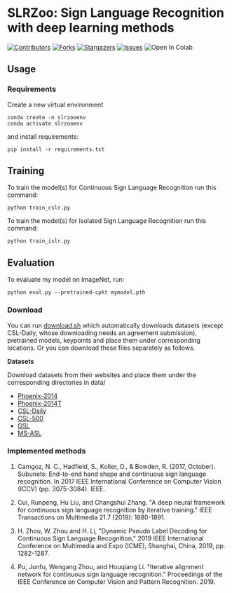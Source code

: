 # SLRZoo: Sign Language Recognition  with deep learning methods


[![Contributors][contributors-shield]][contributors-url]
[![Forks][forks-shield]][forks-url]
[![Stargazers][stars-shield]][stars-url]
[![Issues][issues-shield]][issues-url]
![Open In Colab](https://colab.research.google.com/assets/colab-badge.svg)


## Usage


### Requirements

Create a new virtual environment  

```
conda create -n slrzooenv
conda activate slrzooenv
```


and install requirements:

```setup
pip install -r requirements.txt
```


## Training

To train the model(s) for Continuous Sign Language Recognition run this command:

```train
python train_cslr.py  
```

To train the model(s) for Isolated Sign Language Recognition run this command:

```train
python train_islr.py  
```


## Evaluation

To evaluate my model on ImageNet, run:

```eval
python eval.py --pretrained-cpkt mymodel.pth 
```



### Download
You can run [download.sh](download.sh) which automatically downloads datasets (except CSL-Daily, whose downloading needs an agreement submission), pretrained models, keypoints and place them under corresponding locations. Or you can download these files separately as follows.

**Datasets**

Download datasets from their websites and place them under the corresponding directories in data/
* [Phoenix-2014](https://www-i6.informatik.rwth-aachen.de/~koller/RWTH-PHOENIX/)
* [Phoenix-2014T](https://www-i6.informatik.rwth-aachen.de/~koller/RWTH-PHOENIX-2014-T/)
* [CSL-Daily](http://home.ustc.edu.cn/~zhouh156/dataset/csl-daily/)
* [CSL-500](https://ustc-slr.github.io/datasets/2015_csl/)
* [GSL](https://zenodo.org/record/3941811)
* [MS-ASL](https://microsoft.github.io/data-for-society/dataset?d=MS-ASL-American-Sign-Language-Dataset)



### Implemented methods

1. Camgoz, N. C., Hadfield, S., Koller, O., & Bowden, R. (2017, October). Subunets: End-to-end hand shape and continuous sign language recognition. In 2017 IEEE International Conference on Computer Vision (ICCV) (pp. 3075-3084). IEEE.

1. Cui, Runpeng, Hu Liu, and Changshui Zhang. "A deep neural framework for continuous sign language recognition by iterative training." IEEE Transactions on Multimedia 21.7 (2019): 1880-1891.

1. H. Zhou, W. Zhou and H. Li, "Dynamic Pseudo Label Decoding for Continuous Sign Language Recognition," 2019 IEEE International Conference on Multimedia and Expo (ICME), Shanghai, China, 2019, pp. 1282-1287.

1. Pu, Junfu, Wengang Zhou, and Houqiang Li. "Iterative alignment network for continuous sign language recognition." Proceedings of the IEEE Conference on Computer Vision and Pattern Recognition. 2019.






[contributors-shield]: https://img.shields.io/github/contributors/iliasprc/slrzoo.svg?style=flat-square
[contributors-url]: https://github.com/iliasprc/slrzoo/graphs/contributors
[forks-shield]: https://img.shields.io/github/forks/iliasprc/slrzoo.svg?style=flat-square
[forks-url]: https://github.com/iliasprc/slrzoo/network/members

[stars-shield]: https://img.shields.io/github/stars/iliasprc/slrzoo.svg?style=flat-square
[stars-url]: https://github.com/iliasprc/slrzoo/stargazers

[issues-shield]: https://img.shields.io/github/issues/iliasprc/slrzoo.svg?style=flat-square
[issues-url]: https://github.com/iliasprc/slrzoo/issues



